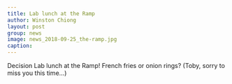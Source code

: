 ```yaml
---
title: Lab lunch at the Ramp
author: Winston Chiong
layout: post
group: news
image: news_2018-09-25_the-ramp.jpg
caption: 
---
```


Decision Lab lunch at the Ramp! French fries or onion rings? (Toby, sorry to miss you this time...)
